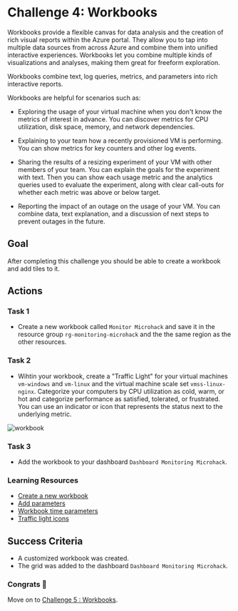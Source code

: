 # Challenge 4: Workbooks

Workbooks provide a flexible canvas for data analysis and the creation of rich visual reports within the Azure portal. They allow you to tap into multiple data sources from across Azure and combine them into unified interactive experiences. Workbooks let you combine multiple kinds of visualizations and analyses, making them great for freeform exploration.

Workbooks combine text, log queries, metrics, and parameters into rich interactive reports.

Workbooks are helpful for scenarios such as:

- Exploring the usage of your virtual machine when you don't know the metrics of interest in advance. You can discover metrics for CPU utilization, disk space, memory, and network dependencies.

- Explaining to your team how a recently provisioned VM is performing. You can show metrics for key counters and other log events.

- Sharing the results of a resizing experiment of your VM with other members of your team. You can explain the goals for the experiment with text. Then you can show each usage metric and the analytics queries used to evaluate the experiment, along with clear call-outs for whether each metric was above or below target.

- Reporting the impact of an outage on the usage of your VM. You can combine data, text explanation, and a discussion of next steps to prevent outages in the future.

## Goal

After completing this challenge you should be able to create a workbook and add tiles to it.

## Actions

### Task 1

- Create a new workbook called `Monitor Microhack` and save it in the resource group `rg-monitoring-microhack` and the the same region as the other resources.

### Task 2

- Wihtin your workbook, create a "Traffic Light" for your virtual machines `vm-windows` and `vm-linux` and the virtual machine scale set `vmss-linux-nginx`.
Categorize your computers by CPU utilization as cold, warm, or hot and categorize performance as satisfied, tolerated, or frustrated. You can use an indicator or icon that represents the status next to the underlying metric.

![workbook](https://learn.microsoft.com/en-us/azure/azure-monitor/visualize/media/workbooks-commonly-used-components/workbooks-traffic-light-sample.png)

### Task 3

- Add the workbook to your dashboard `Dashboard Monitoring Microhack`.

### Learning Resources

- [Create a new workbook](https://learn.microsoft.com/en-us/azure/azure-monitor/visualize/workbooks-create-workbook)
- [Add parameters](https://learn.microsoft.com/en-us/azure/azure-monitor/visualize/workbooks-create-workbook#add-parameters)
- [Workbook time parameters](https://learn.microsoft.com/en-us/azure/azure-monitor/visualize/workbooks-time)
- [Traffic light icons](https://learn.microsoft.com/en-us/azure/azure-monitor/visualize/workbooks-commonly-used-components#traffic-light-icons)

## Success Criteria

- A customized workbook was created.
- The grid was added to the dashboard `Dashboard Monitoring Microhack`.

### Congrats :partying_face:

Move on to [Challenge 5 : Workbooks](05_challenge.md).
